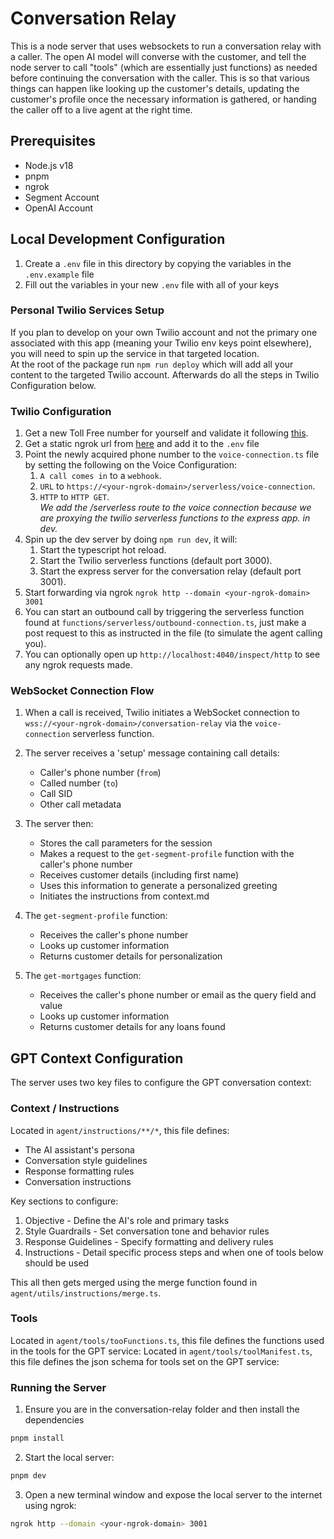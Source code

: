 # Conversation Relay

This is a node server that uses websockets to run a conversation relay with a caller. The open AI model will converse with the customer, and tell the node server to call "tools" (which are essentially just functions) as needed before continuing the conversation with the caller. This is so that various things can happen like looking up the customer's details, updating the customer's profile once the necessary information is gathered, or handing the caller off to a live agent at the right time.

## Prerequisites

- Node.js v18
- pnpm
- ngrok
- Segment Account
- OpenAI Account

## Local Development Configuration

1. Create a `.env` file in this directory by copying the variables in the `.env.example` file
2. Fill out the variables in your new `.env` file with all of your keys

### Personal Twilio Services Setup

If you plan to develop on your own Twilio account and not the primary one associated with this app (meaning your Twilio env keys point elsewhere), you will need to spin up the service in that targeted location.   
At the root of the package run `npm run deploy` which will add all your content to the targeted Twilio account. Afterwards do all the steps in Twilio Configuration below.  


### Twilio Configuration
1. Get a new Toll Free number for yourself and validate it following [this](https://wiki.hq.twilio.com/pages/viewpage.action?spaceKey=SALESENG&title=Employee+Guide+to+Registering+US+SMS+Toll+Free+and+A2P+10DLC+Senders).
2. Get a static ngrok url from [here](https://ngrok.com/blog-post/free-static-domains-ngrok-users) and add it to the `.env` file
3. Point the newly acquired phone number to the `voice-connection.ts` file by setting the following on the Voice Configuration:
   1. `A call comes in` to a `webhook`.
   2. `URL` to `https://<your-ngrok-domain>/serverless/voice-connection`. 
   3. `HTTP` to `HTTP GET`.   
   *We add the /serverless route to the voice connection because we are proxying the twilio serverless functions to the express app. in dev.*
4. Spin up the dev server by doing `npm run dev`, it will:
   1. Start the typescript hot reload.
   2. Start the Twilio serverless functions (default port 3000).
   3. Start the express server for the conversation relay (default port 3001).
5. Start forwarding via ngrok `ngrok http --domain <your-ngrok-domain> 3001`
6. You can start an outbound call by triggering the serverless function found at `functions/serverless/outbound-connection.ts`, just make a post request to this as instructed in the file (to simulate the agent calling you).
7. You can optionally open up `http://localhost:4040/inspect/http` to see any ngrok requests made.


### WebSocket Connection Flow

1. When a call is received, Twilio initiates a WebSocket connection to `wss://<your-ngrok-domain>/conversation-relay` via the `voice-connection` serverless function.
2. The server receives a 'setup' message containing call details:
   - Caller's phone number (`from`)
   - Called number (`to`)
   - Call SID
   - Other call metadata

3. The server then:
   - Stores the call parameters for the session
   - Makes a request to the `get-segment-profile` function with the caller's phone number
   - Receives customer details (including first name)
   - Uses this information to generate a personalized greeting
   - Initiates the instructions from context.md

4. The `get-segment-profile` function:
   - Receives the caller's phone number
   - Looks up customer information
   - Returns customer details for personalization

5. The `get-mortgages` function:
   - Receives the caller's phone number or email as the query field and value
   - Looks up customer information
   - Returns customer details for any loans found

## GPT Context Configuration

The server uses two key files to configure the GPT conversation context:

### Context / Instructions

Located in `agent/instructions/**/*`, this file defines:
- The AI assistant's persona
- Conversation style guidelines
- Response formatting rules
- Conversation instructions

Key sections to configure:
1. Objective - Define the AI's role and primary tasks
2. Style Guardrails - Set conversation tone and behavior rules
3. Response Guidelines - Specify formatting and delivery rules
4. Instructions - Detail specific process steps and when one of tools below should be used

This all then gets merged using the merge function found in `agent/utils/instructions/merge.ts`.

### Tools

Located in `agent/tools/tooFunctions.ts`, this file defines the functions used in the tools for the GPT service:
Located in `agent/tools/toolManifest.ts`, this file defines the json schema for tools set on the GPT service:


### Running the Server

1. Ensure you are in the conversation-relay folder and then install the dependencies

```bash
pnpm install
```

2. Start the local server:
```bash
pnpm dev
```

3. Open a new terminal window and expose the local server to the internet using ngrok:
```bash
ngrok http --domain <your-ngrok-domain> 3001

```
